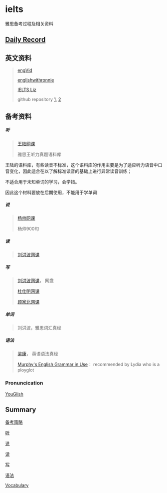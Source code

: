 # ielts
雅思备考过程及相关资料

## [Daily Record](record/daily/index.md)

## 英文资料

> [engVid](https://www.engvid.com/english-lessons/)
>
> [englishwithronnie](https://englishwithronnie.com/home)
>
> [IELTS Liz](https://ieltsliz.com/ielts-speaking-free-lessons-essential-tips/)
>
> github repository [1](https://github.com/ucatal/awesome-ielts), [2](https://github.com/shah0150/awesome-IELTS)

## 备考资料

##### 听

> [王陆网课](https://www.bilibili.com/video/BV1xG4y1N7pn?p=1&vd_source=b9d717895f96b446904b871f41330bb5)
>
> 雅思王听力真题语料库
>

王陆的语料库，有些读音不标准，这个语料库的作用主要是为了适应听力语音中口音变化，因此适合在以了解标准读音的基础上进行异常读音训练；

不适合用于未知单词的学习，会学错。

因此这个材料要放在后期使用，不能用于学单词

##### 说

> [杨帅网课](https://www.bilibili.com/video/BV1aM4y1S7Jk/?spm_id_from=333.337.search-card.all.click&vd_source=b9d717895f96b446904b871f41330bb5)
>
> 杨帅900句

##### 读

> [刘洪波网课](https://www.bilibili.com/video/BV1QM411w7r1?p=1&vd_source=b9d717895f96b446904b871f41330bb5)

##### 写

> [刘洪波网课](https://www.bilibili.com/video/BV15e411w7Nf/?spm_id_from=333.337.search-card.all.click&vd_source=b9d717895f96b446904b871f41330bb5)， 网盘
>
> [杜仕明网课](https://www.bilibili.com/video/BV1X24y1p7oj/?spm_id_from=333.337.search-card.all.click&vd_source=b9d717895f96b446904b871f41330bb5)
>
> [顾家北网课](https://www.bilibili.com/video/BV1eM411w7Gk/?spm_id_from=333.337.search-card.all.click&vd_source=b9d717895f96b446904b871f41330bb5)

##### 单词

> 刘洪波，雅思词汇真经

##### 语法

> [梁康](https://search.bilibili.com/all?vt=20379777&keyword=%E6%A2%81%E5%BA%B7%20%E8%AF%AD%E6%B3%95&from_source=webtop_search&spm_id_from=333.788&search_source=3)， 英语语法真经
>
> [Murphy's English Grammar in Use](materials/Raymond_Murphy_English_Grammar_in_Use_Fifth_Edition.pdf.pdf)： recommended by Lydia who is a ployglot

### Pronuncication

[YouGlish](https://youglish.com/)

## Summary

[备考策略](record/summary/strategy.md)

[听](record/summary/listening.md)

[说](record/summary/speaking.md)

[读](record/summary/reading.md)

[写](record/summary/writing.md)

[语法](record/summary/grammar.md)

[Vocabulary](record/summary/vocabulary.md)